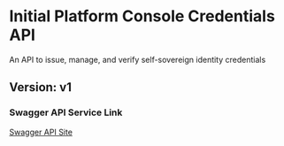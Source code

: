 # Initial Platform Console Credentials API
An API to issue, manage, and verify self-sovereign identity credentials

## Version: v1

### Swagger API Service Link
<a href="https://app.swaggerhub.com/apis-docs/khujin1/streetcred-id_credentials_api/v1-oas3"  target="_blank">Swagger API Site</a>
